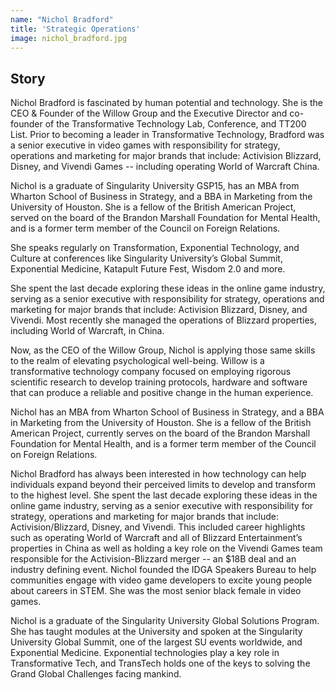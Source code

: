 ```yaml
---
name: "Nichol Bradford"
title: 'Strategic Operations'
image: nichol_bradford.jpg
---
```


## Story

Nichol Bradford is fascinated by human potential and technology. She is the CEO & Founder of the Willow Group and the Executive Director and co-founder of the Transformative Technology Lab, Conference, and TT200 List. Prior to becoming a leader in Transformative Technology, Bradford was a senior executive in video games with responsibility for strategy, operations and marketing for major brands that include: Activision Blizzard, Disney, and Vivendi Games -- including operating World of Warcraft China.

Nichol is a graduate of Singularity University GSP15, has an MBA from Wharton School of Business in Strategy, and a BBA in Marketing from the University of Houston. She is a fellow of the British American Project, served on the board of the Brandon Marshall Foundation for Mental Health, and is a former term member of the Council on Foreign Relations.

She speaks regularly on Transformation, Exponential Technology, and Culture at conferences like Singularity University’s Global Summit, Exponential Medicine, Katapult Future Fest, Wisdom 2.0 and more.

She spent the last decade exploring these ideas in the online game industry, serving as a senior executive with responsibility for strategy, operations and marketing for major brands that include: Activision Blizzard, Disney, and Vivendi. Most recently she managed the operations of Blizzard properties, including World of Warcraft, in China.

Now, as the CEO of the Willow Group, Nichol is applying those same skills to the realm of elevating psychological well-being. Willow is a transformative technology company focused on employing rigorous scientific research to develop training protocols, hardware and software that can produce a reliable and positive change in the human experience.

Nichol has an MBA from Wharton School of Business in Strategy, and a BBA in Marketing from the University of Houston. She is a fellow of the British American Project, currently serves on the board of the Brandon Marshall Foundation for Mental Health, and is a former term member of the Council on Foreign Relations.

Nichol Bradford has always been interested in how technology can help individuals expand beyond their perceived limits to develop and transform to the highest level. She spent the last decade exploring these ideas in the online game industry, serving as a senior executive with responsibility for strategy, operations and marketing for major brands that include: Activision/Blizzard, Disney, and Vivendi. This included career highlights such as operating World of Warcraft and all of Blizzard Entertainment’s properties in China as well as holding a key role on the Vivendi Games team responsible for the Activision-Blizzard merger -- an $18B deal and an industry defining event. Nichol founded the IDGA Speakers Bureau to help communities engage with video game developers to excite young people about careers in STEM. She was the most senior black female in video games.

Nichol is a graduate of the Singularity University Global Solutions Program. She has taught modules at the University and spoken at the Singularity University Global Summit, one of the largest SU events worldwide, and Exponential Medicine. Exponential technologies play a key role in Transformative Tech, and TransTech holds one of the keys to solving the Grand Global Challenges facing mankind.
